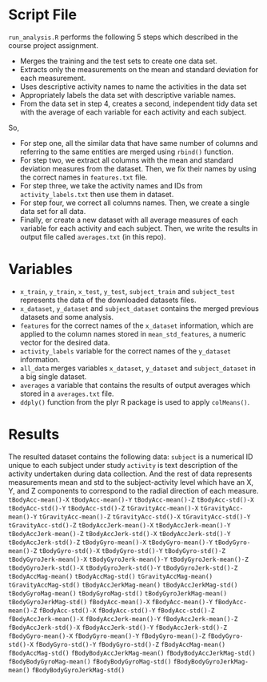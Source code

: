 # Script File
`run_analysis.R` performs the following 5 steps which described in the course project assignment.

* Merges the training and the test sets to create one data set.
* Extracts only the measurements on the mean and standard deviation for each measurement.
* Uses descriptive activity names to name the activities in the data set
* Appropriately labels the data set with descriptive variable names.
* From the data set in step 4, creates a second, independent tidy data set with the average of each variable for each activity and each subject.

So,
* For step one, all the similar data that have same number of columns and referring to the same entities are merged using `rbind()` function.
* For step two, we extract all columns with the mean and standard deviation measures from the dataset. Then, we fix their names by using the correct names in `features.txt` file.
* For step three, we take the activity names and IDs from `activity_labels.txt` then use them in dataset.
* For step four, we correct all columns names. Then, we create a single data set for all data.
* Finally, er create a new dataset with all average measures of each variable for each activity and each subject. Then, we write the results in output file called `averages.txt` (in this repo).

# Variables

* `x_train`, `y_train`, `x_test`, `y_test`, `subject_train` and `subject_test` represents the data of the downloaded datasets files.
* `x_dataset`, `y_dataset` and `subject_dataset` contains the merged previous datasets and some analysis.
* `features` for the correct names of the `x_dataset` information, which are applied to the column names stored in `mean_std_features`, a numeric vector for the desired data.
* `activity_labels` variable for the correct names of the `y_dataset` information.
* `all_data` merges variables `x_dataset`, `y_dataset` and `subject_dataset` in a big single dataset.
* `averages` a variable that contains the results of output averages which stored in a `averages.txt` file.
* `ddply()` function from the plyr R package is used to apply `colMeans()`.

# Results
The resulted dataset contains the following data:
`subject` is a numerical ID unique to each subject under study
`activity` is text description of the activity undertaken during data collection.
And the rest of data represents measurements mean and std to the subject-activity level which have an X, Y, and Z components to correspond to the radial direction of each measure.
`tBodyAcc-mean()-X` `tBodyAcc-mean()-Y` `tBodyAcc-mean()-Z` `tBodyAcc-std()-X` `tBodyAcc-std()-Y` `tBodyAcc-std()-Z` `tGravityAcc-mean()-X` `tGravityAcc-mean()-Y` `tGravityAcc-mean()-Z` `tGravityAcc-std()-X` `tGravityAcc-std()-Y` `tGravityAcc-std()-Z` `tBodyAccJerk-mean()-X` `tBodyAccJerk-mean()-Y` `tBodyAccJerk-mean()-Z` `tBodyAccJerk-std()-X` `tBodyAccJerk-std()-Y` `tBodyAccJerk-std()-Z` `tBodyGyro-mean()-X` `tBodyGyro-mean()-Y` `tBodyGyro-mean()-Z` `tBodyGyro-std()-X` `tBodyGyro-std()-Y` `tBodyGyro-std()-Z` `tBodyGyroJerk-mean()-X`
`tBodyGyroJerk-mean()-Y` `tBodyGyroJerk-mean()-Z` `tBodyGyroJerk-std()-X` `tBodyGyroJerk-std()-Y` `tBodyGyroJerk-std()-Z` `tBodyAccMag-mean()` `tBodyAccMag-std()` `tGravityAccMag-mean()` `tGravityAccMag-std()` `tBodyAccJerkMag-mean()` `tBodyAccJerkMag-std()` `tBodyGyroMag-mean()` `tBodyGyroMag-std()` `tBodyGyroJerkMag-mean()` `tBodyGyroJerkMag-std()` `fBodyAcc-mean()-X` `fBodyAcc-mean()-Y` `fBodyAcc-mean()-Z` `fBodyAcc-std()-X` `fBodyAcc-std()-Y` `fBodyAcc-std()-Z` `fBodyAccJerk-mean()-X` `fBodyAccJerk-mean()-Y` `fBodyAccJerk-mean()-Z` `fBodyAccJerk-std()-X` 
`fBodyAccJerk-std()-Y` `fBodyAccJerk-std()-Z` `fBodyGyro-mean()-X` `fBodyGyro-mean()-Y` `fBodyGyro-mean()-Z` `fBodyGyro-std()-X` `fBodyGyro-std()-Y` `fBodyGyro-std()-Z` `fBodyAccMag-mean()` `fBodyAccMag-std()` `fBodyBodyAccJerkMag-mean()` `fBodyBodyAccJerkMag-std()` `fBodyBodyGyroMag-mean()` `fBodyBodyGyroMag-std()` `fBodyBodyGyroJerkMag-mean()` `fBodyBodyGyroJerkMag-std()`
